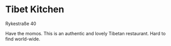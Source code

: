# Tibet Kitchen

Rykestraße 40

Have the momos.  This is an authentic and lovely Tibetan restaurant. Hard to find world-wide.
